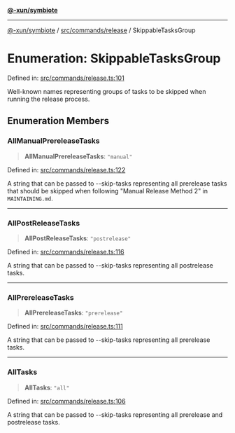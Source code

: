 [**@-xun/symbiote**](../../../../README.md)

***

[@-xun/symbiote](../../../../README.md) / [src/commands/release](../README.md) / SkippableTasksGroup

# Enumeration: SkippableTasksGroup

Defined in: [src/commands/release.ts:101](https://github.com/Xunnamius/symbiote/blob/b82f5db0ddf304d345bd71e41da6d798adaa5156/src/commands/release.ts#L101)

Well-known names representing groups of tasks to be skipped when running the
release process.

## Enumeration Members

### AllManualPrereleaseTasks

> **AllManualPrereleaseTasks**: `"manual"`

Defined in: [src/commands/release.ts:122](https://github.com/Xunnamius/symbiote/blob/b82f5db0ddf304d345bd71e41da6d798adaa5156/src/commands/release.ts#L122)

A string that can be passed to --skip-tasks representing all prerelease
tasks that should be skipped when following "Manual Release Method 2" in
`MAINTAINING.md`.

***

### AllPostReleaseTasks

> **AllPostReleaseTasks**: `"postrelease"`

Defined in: [src/commands/release.ts:116](https://github.com/Xunnamius/symbiote/blob/b82f5db0ddf304d345bd71e41da6d798adaa5156/src/commands/release.ts#L116)

A string that can be passed to --skip-tasks representing all postrelease
tasks.

***

### AllPrereleaseTasks

> **AllPrereleaseTasks**: `"prerelease"`

Defined in: [src/commands/release.ts:111](https://github.com/Xunnamius/symbiote/blob/b82f5db0ddf304d345bd71e41da6d798adaa5156/src/commands/release.ts#L111)

A string that can be passed to --skip-tasks representing all prerelease
tasks.

***

### AllTasks

> **AllTasks**: `"all"`

Defined in: [src/commands/release.ts:106](https://github.com/Xunnamius/symbiote/blob/b82f5db0ddf304d345bd71e41da6d798adaa5156/src/commands/release.ts#L106)

A string that can be passed to --skip-tasks representing all prerelease and
postrelease tasks.
